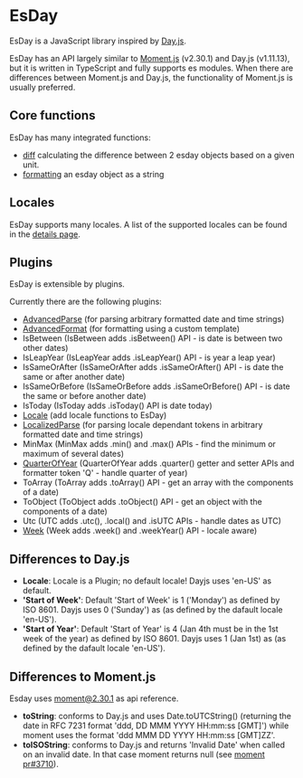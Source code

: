 # EsDay

EsDay is a JavaScript library inspired by [Day.js](https://github.com/iamkun/dayjs).

EsDay has an API largely similar to [Moment.js](https://momentjs.com/docs/) (v2.30.1) and Day.js (v1.11.13), but it is written in TypeScript and fully supports es modules. When there are differences between Moment.js and Day.js, the functionality of Moment.js is usually preferred.

## Core functions
EsDay has many integrated functions:
- [diff](./core/diff.md) calculating the difference between 2 esday objects based on a given unit.
- [formatting](./core/format.md) an esday object as a string

## Locales
EsDay supports many locales. A list of the supported locales can be found in the [details page](./locales/locales.md).

## Plugins
EsDay is extensible by plugins.

Currently there are the following plugins:
- [AdvancedParse](./plugins/advancedParse.md) (for parsing arbitrary formatted date and time strings)
- [AdvancedFormat](./plugins/advancedFormat.md) (for formatting using a custom template)
- IsBetween (IsBetween adds .isBetween() API - is date is between two other dates)
- IsLeapYear (IsLeapYear adds .isLeapYear() API - is year a leap year)
- IsSameOrAfter (IsSameOrAfter adds .isSameOrAfter() API - is date the same or after another date)
- IsSameOrBefore (IsSameOrBefore adds .isSameOrBefore() API - is date the same or before another date)
- IsToday (IsToday adds .isToday() API is date today)
- [Locale](./plugins/locale.md) (add locale functions to EsDay)
- [LocalizedParse](./plugins/localizedParse.md) (for parsing locale dependant tokens in arbitrary formatted date and time strings)
- MinMax (MinMax adds .min() and .max() APIs - find the minimum or maximum of several dates)
- [QuarterOfYear](./plugins/quarterOfYear.md) (QuarterOfYear adds .quarter() getter and setter APIs and formatter token 'Q' - handle quarter of year)
- ToArray (ToArray adds .toArray() API - get an array with the components of a date)
- ToObject (ToObject adds .toObject() API - get an object with the components of a date)
- Utc (UTC adds .utc(), .local() and .isUTC APIs - handle dates as UTC)
- [Week](./plugins/week.md) (Week adds .week() and .weekYear() API - locale aware)

## Differences to Day.js

- **Locale**: Locale  is a Plugin; no default locale! Dayjs uses 'en-US' as default.
- **'Start of Week'**: Default 'Start of Week' is 1 ('Monday') as defined by ISO 8601. Dayjs uses 0 ('Sunday') as (as defined by the dafault locale 'en-US').
- **'Start of Year'**: Default 'Start of Year' is 4 (Jan 4th must be in the 1st week of the year) as defined by ISO 8601. Dayjs uses 1 (Jan 1st) as (as defined by the dafault locale 'en-US').

## Differences to Moment.js

Esday uses moment@2.30.1 as api reference.

- **toString**: conforms to Day.js and uses Date.toUTCString() (returning the date in RFC 7231 format 'ddd, DD MMM YYYY HH:mm:ss [GMT]') while moment uses the format 'ddd MMM DD YYYY HH:mm:ss [GMT]ZZ'.
- **toISOString**: conforms to Day.js and returns 'Invalid Date' when called on an invalid date. In that case moment returns null (see [moment pr#3710](https://github.com/moment/moment/pull/3710)).
